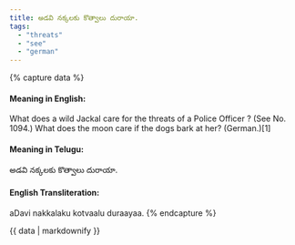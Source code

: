 ```yaml
---
title: అడవి నక్కలకు కొత్వాలు దురాయా.
tags:
  - "threats"
  - "see"
  - "german"
---
```


{% capture data %}
#### Meaning in English:
What does a wild Jackal care for the threats of a Police Officer ?
(See No. 1094.)
What does the moon care if the dogs bark at her? (German.)[1]

#### Meaning in Telugu:
అడవి నక్కలకు కొత్వాలు దురాయా.

#### English Transliteration:
aDavi nakkalaku kotvaalu duraayaa.
{% endcapture %}

<div class="notice">{{ data | markdownify }}</div>

